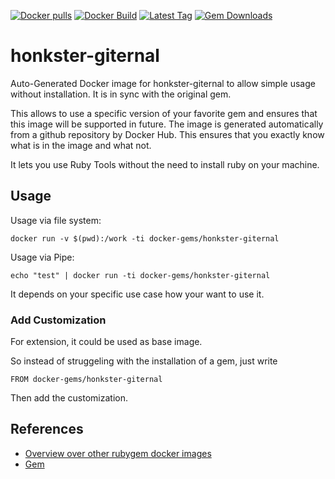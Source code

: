 [![Docker pulls](https://img.shields.io/docker/pulls/rubygem/honkster-giternal.svg)](https://hub.docker.com/r/rubygem/honkster-giternal/)
[![Docker Build](https://img.shields.io/docker/automated/rubygem/honkster-giternal.svg)](https://hub.docker.com/r/rubygem/honkster-giternal/)
[![Latest Tag](https://img.shields.io/github/tag/docker-rubygem/honkster-giternal.svg)](https://hub.docker.com/r/rubygem/honkster-giternal/)
[![Gem Downloads](https://img.shields.io/gem/dt/honkster-giternal.svg)](https://rubygems.org/gems/honkster-giternal/)
# honkster-giternal

Auto-Generated Docker image for honkster-giternal to allow simple usage without installation.
It is in sync with the original gem.

This allows to use a specific version of your favorite gem and ensures that this image will be supported in future.
The image is generated automatically from a github repository by Docker Hub.
This ensures that you exactly know what is in the image and what not.

It lets you use Ruby Tools without the need to install ruby on your machine.

## Usage

Usage via file system:

`docker run -v $(pwd):/work -ti docker-gems/honkster-giternal`

Usage via Pipe:

`echo "test" | docker run -ti docker-gems/honkster-giternal`

It depends on your specific use case how your want to use it.

### Add Customization

For extension, it could be used as base image.

So instead of struggeling with the installation of a gem, just write

`FROM docker-gems/honkster-giternal`

Then add the customization.

## References

 - [Overview over other rubygem docker images](https://github.com/thinkbot/docker-rubygem)
 - [Gem](https://rubygems.org/gems/honkster-giternal/)
